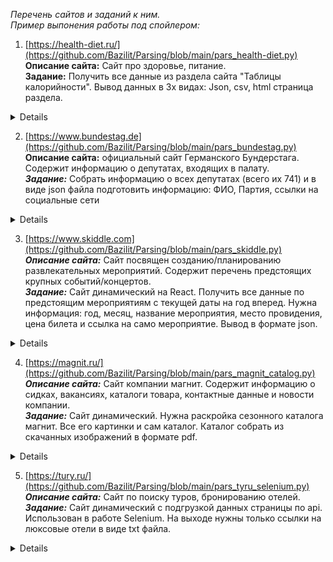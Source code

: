 *Перечень сайтов и заданий к ним.  
Пример выпонения работы под спойлером:*

1. [https://health-diet.ru/](https://github.com/Bazilit/Parsing/blob/main/pars_health-diet.py)  
**Описание сайта:** Сайт про здоровье, питание.  
**Задание:** Получить все данные из раздела сайта "Таблицы калорийности". Вывод данных в 3х видах: Json, csv, html страница раздела.  
<details>
<p align="center">
<a href="https://ibb.co/VxggbFD"><img src="https://i.ibb.co/m099dnt/2022-11-14-01-14-01.png" alt="2022-11-14-01-14-01" border="0"></a>
<a href="https://ibb.co/2vGrHBH"><img src="https://i.ibb.co/YcHSwGw/2022-11-14-01-28-31.png" alt="2022-11-14-01-28-31" border="0"></a>
<a href="https://ibb.co/R6CJx2d"><img src="https://i.ibb.co/hdKTPsw/2022-11-14-01-18-02-0-json-1-Visual-Studio-Code.png" alt="2022-11-14-01-18-02-0-json-1-Visual-Studio-Code" border="0"></a>
</p>
</details>


2. [https://www.bundestag.de](https://github.com/Bazilit/Parsing/blob/main/pars_bundestag.py)  
**Описание сайта:** официальный сайт Германского Бундерстага. Содержит информацию о депутатах, входящих в палату.  
***Задание:*** Собрать информацию о всех депутатах (всего их 741) и в виде json файла подготовить информацию: ФИО, Партия, ссылки на социальные сети  
<details>
<p align="center">
<a href="https://ibb.co/nwn5mzy"><img src="https://i.ibb.co/zm70xGg/2022-11-14-01-22-33-German-Bundestag-Members.png" alt="2022-11-14-01-22-33-German-Bundestag-Members" border="0"></a>
<a href="https://ibb.co/VYK4NyR"><img src="https://i.ibb.co/3mJZsX2/2022-11-14-01-23-39-Deutscher-Bundestag-Renata-Alt.png" alt="2022-11-14-01-23-39-Deutscher-Bundestag-Renata-Alt" border="0"></a>
<a href="https://ibb.co/C97vWFN"><img src="https://i.ibb.co/T08Rr5p/2022-11-14-01-25-27-data-json-1-Visual-Studio-Code.png" alt="2022-11-14-01-25-27-data-json-1-Visual-Studio-Code" border="0"></a>
</p>
</details>


3. [https://www.skiddle.com](https://github.com/Bazilit/Parsing/blob/main/pars_skiddle.py)  
***Описание сайта:*** Сайт посвящен созданию/планированию развлекательных мероприятий. Содержит перечень предстоящих крупных событий/концертов.  
***Задание:*** Сайт динамический на React. Получить все данные по предстоящим мероприятиям с текущей даты на год вперед. Нужна информация: год, месяц, название мероприятия, место провидения, цена билета и ссылка на само мероприятие. Вывод в формате json.  
<details>
<p align="center">
<a href="https://ibb.co/KL8dp5J"><img src="https://i.ibb.co/qW2K3Dv/2022-11-14-01-30-49-Discover-Great-Events-Buy-Tickets-with-Skiddle.png" alt="2022-11-14-01-30-49-Discover-Great-Events-Buy-Tickets-with-Skiddle" border="0"></a>
<a href="https://ibb.co/bJ4v07j"><img src="https://i.ibb.co/FVQYrnk/2022-11-14-01-31-09-Events-Search.png" alt="2022-11-14-01-31-09-Events-Search" border="0"></a>
<a href="https://ibb.co/sW9vXwR"><img src="https://i.ibb.co/DrfDjCW/2022-11-14-01-33-19-The-Gathering-2023.png" alt="2022-11-14-01-33-19-The-Gathering-2023" border="0"></a>
<a href="https://ibb.co/PjLLrWq"><img src="https://i.ibb.co/MSvvg1F/2022-11-14-01-41-18-festival-result-json-1-Visual-Studio-Code.png" alt="2022-11-14-01-41-18-festival-result-json-1-Visual-Studio-Code" border="0"></a>
</p>
</details>  

4. [https://magnit.ru/](https://github.com/Bazilit/Parsing/blob/main/pars_magnit_catalog.py)  
***Описание сайта:*** Сайт компании магнит. Содержит информацию о сидках, вакансиях, каталоги товара, контактные данные и новости компании.  
***Задание:*** Сайт динамический. Нужна раскройка сезонного каталога магнит. Все его картинки и сам каталог. Каталог собрать из скачанных изображений в формате pdf.
<details>
<p align="center">
<a href="https://ibb.co/qNVTk6k"><img src="https://i.ibb.co/6HLjgQg/2022-11-14-23-13-19.png" alt="2022-11-14-23-13-19" border="0"></a>
<a href="https://ibb.co/bgZ0yK5"><img src="https://i.ibb.co/gMp2XRZ/2022-11-14-23-13-40.png" alt="2022-11-14-23-13-40" border="0"></a>
<a href="https://ibb.co/ZxLXCh7"><img src="https://i.ibb.co/sqmRrFz/2022-11-14-23-09-49.png" alt="2022-11-14-23-09-49" border="0"></a>
</p>
</details>

5. [https://tury.ru/](https://github.com/Bazilit/Parsing/blob/main/pars_tyru_selenium.py)  
***Описание сайта:*** Сайт по поиску туров, бронированию отелей.  
***Задание:*** Сайт динамический с подгрузкой данных страницы по api. Использован в работе Selenium. На выходе нужны только ссылки на люксовые отели в виде txt файла.  
<details>
<p align="center">
<a href="https://ibb.co/y8B3Hw9"><img src="https://i.ibb.co/K9z1TMP/2022-11-15-23-23-39.png" alt="2022-11-15-23-23-39" border="0"></a>
<a href="https://ibb.co/ZJHzmyQ"><img src="https://i.ibb.co/0XBytP0/2022-11-15-23-24-48.png" alt="2022-11-15-23-24-48" border="0"></a>
<a href="https://ibb.co/FBHZfnt"><img src="https://i.ibb.co/64X9pN5/2022-11-15-23-26-26-https-api-rsrv-me-hc-php-a-hc-most-id-1317-l-ru-sort-most.png" alt="2022-11-15-23-26-26-https-api-rsrv-me-hc-php-a-hc-most-id-1317-l-ru-sort-most" border="0"></a>
<a href="https://ibb.co/PthW1T6"><img src="https://i.ibb.co/Lvtg9QZ/2022-11-15-23-22-47-hotel-url-list-txt-1-Visual-Studio-Code.png" alt="2022-11-15-23-22-47-hotel-url-list-txt-1-Visual-Studio-Code" border="0"></a>
</p>
</details>
